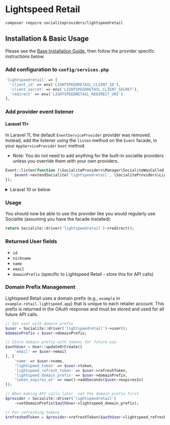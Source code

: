 # Lightspeed Retail

```bash
composer require socialiteproviders/lightspeedretail
```

## Installation & Basic Usage

Please see the [Base Installation Guide](https://socialiteproviders.com/usage/), then follow the provider specific instructions below.

### Add configuration to `config/services.php`

```php
'lightspeedretail' => [    
  'client_id' => env('LIGHTSPEEDRETAIL_CLIENT_ID'),  
  'client_secret' => env('LIGHTSPEEDRETAIL_CLIENT_SECRET'),  
  'redirect' => env('LIGHTSPEEDRETAIL_REDIRECT_URI') 
],
```

### Add provider event listener

#### Laravel 11+

In Laravel 11, the default `EventServiceProvider` provider was removed. Instead, add the listener using the `listen` method on the `Event` facade, in your `AppServiceProvider` `boot` method.

* Note: You do not need to add anything for the built-in socialite providers unless you override them with your own providers.

```php
Event::listen(function (\SocialiteProviders\Manager\SocialiteWasCalled $event) {
    $event->extendSocialite('lightspeedretail', \SocialiteProviders\LightspeedRetail\Provider::class);
});
```
<details>
<summary>
Laravel 10 or below
</summary>
Configure the package's listener to listen for `SocialiteWasCalled` events.

Add the event to your `listen[]` array in `app/Providers/EventServiceProvider`. See the [Base Installation Guide](https://socialiteproviders.com/usage/) for detailed instructions.

```php
protected $listen = [
    \SocialiteProviders\Manager\SocialiteWasCalled::class => [
        // ... other providers
        \SocialiteProviders\LightspeedRetail\LightspeedRetailExtendSocialite::class.'@handle',
    ],
];
```
</details>

### Usage

You should now be able to use the provider like you would regularly use Socialite (assuming you have the facade installed):

```php
return Socialite::driver('lightspeedretail')->redirect();
```

### Returned User fields

- ``id``
- ``nickname``
- ``name``
- ``email``
- ``domainPrefix`` (specific to Lightspeed Retail - store this for API calls)

### Domain Prefix Management

Lightspeed Retail uses a domain prefix (e.g., `example` in `example.retail.lightspeed.app`) that is unique to each retailer account. This prefix is returned in the OAuth response and must be stored and used for all future API calls.

```php
// Get user with domain prefix
$user = Socialite::driver('lightspeedretail')->user();
$domainPrefix = $user->domainPrefix;

// Store domain prefix with tokens for future use
$authUser = User::updateOrCreate([
    'email' => $user->email
], [
    'name' => $user->name,
    'lightspeed_token' => $user->token,
    'lightspeed_refresh_token' => $user->refreshToken,
    'lightspeed_domain_prefix' => $user->domainPrefix,
    'token_expires_at' => now()->addSeconds($user->expiresIn)
]);

// When making API calls later, set the domain prefix first
$provider = Socialite::driver('lightspeedretail')
    ->setDomainPrefix($authUser->lightspeed_domain_prefix);

// For refreshing tokens
$refreshedToken = $provider->refreshToken($authUser->lightspeed_refresh_token);
```
